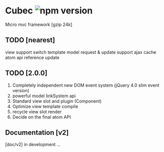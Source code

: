 # Cubec ![npm version](https://img.shields.io/npm/v/cubec.svg?label=cubec&style=flat-square&maxAge=3600)

Micro mvc framework [gzip 24k]

## TODO [nearest]

view support switch template
model request & update support ajax cache
atom api reference update

## TODO [2.0.0]

1. Completely independent new DOM event system (jQuery 4.0 slim event version)
2. powerful model linkSystem api
3. Standard view slot and plugin (Component)
4. Optimize view template compile
5. recycle view slot render
6. Decide on the final atom API

## Documentation [v2]

[doc/v2] in development ...
